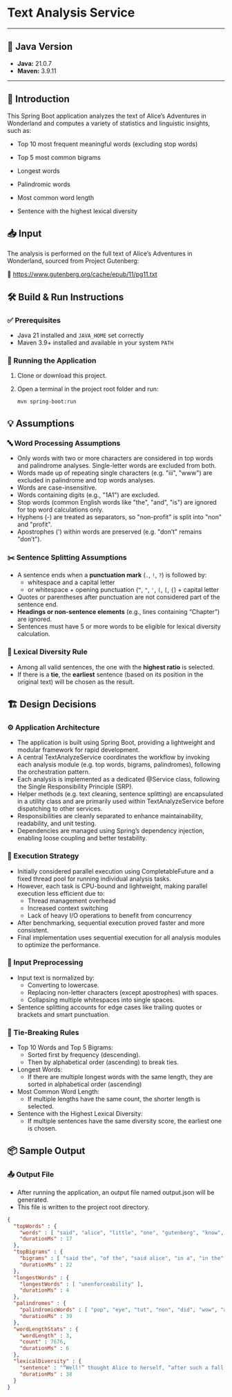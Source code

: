 # Text Analysis Service

---

## 🧰 Java Version

- **Java:** 21.0.7
- **Maven:** 3.9.11

---
## 📖 Introduction
This Spring Boot application analyzes the text of Alice’s Adventures in Wonderland and computes a variety of statistics and linguistic insights, such as:

- Top 10 most frequent meaningful words (excluding stop words)

- Top 5 most common bigrams

- Longest words

- Palindromic words

- Most common word length

- Sentence with the highest lexical diversity

## 📥 Input
The analysis is performed on the full text of Alice’s Adventures in Wonderland, sourced from Project Gutenberg:

🔗 https://www.gutenberg.org/cache/epub/11/pg11.txt

## 🛠️ Build & Run Instructions

### ✅ Prerequisites

- Java 21 installed and `JAVA_HOME` set correctly
- Maven 3.9+ installed and available in your system `PATH`

### 🚀 Running the Application

1. Clone or download this project.

2. Open a terminal in the project root folder and run:

   ```bash
   mvn spring-boot:run

## 💡 Assumptions

### 🔤 Word Processing Assumptions

- Only words with two or more characters are considered in top words and palindrome analyses. Single-letter words are excluded from both.
- Words made up of repeating single characters (e.g. "iii", "www") are excluded in palindrome and top words analyses.
- Words are case-insensitive.
- Words containing digits (e.g., "1A1") are excluded.
- Stop words (common English words like "the", "and", "is") are ignored for top word calculations only.
- Hyphens (-) are treated as separators, so "non-profit" is split into "non" and "profit".
- Apostrophes (') within words are preserved (e.g. "don’t" remains "don’t").

### ✂️ Sentence Splitting Assumptions

- A sentence ends when a **punctuation mark** (`.`, `!`, `?`) is followed by:
    - whitespace and a capital letter
    - or whitespace + opening punctuation (`“`, `"`, `'`, `(`, `[`, `{`) + capital letter
- Quotes or parentheses after punctuation are not considered part of the sentence end.
- **Headings or non-sentence elements** (e.g., lines containing “Chapter”) are ignored.
- Sentences must have 5 or more words to be eligible for lexical diversity calculation.

### 📐 Lexical Diversity Rule

- Among all valid sentences, the one with the **highest ratio** is selected.
- If there is a **tie**, the **earliest** sentence (based on its position in the original text) will be chosen as the result.

## 🏗️ Design Decisions
### ⚙️ Application Architecture
- The application is built using Spring Boot, providing a lightweight and modular framework for rapid development.
- A central TextAnalyzeService coordinates the workflow by invoking each analysis module (e.g. top words, bigrams, palindromes), following the orchestration pattern.
- Each analysis is implemented as a dedicated @Service class, following the Single Responsibility Principle (SRP).
- Helper methods (e.g. text cleaning, sentence splitting) are encapsulated in a utility class and are primarily used within TextAnalyzeService before dispatching to other services.
- Responsibilities are cleanly separated to enhance maintainability, readability, and unit testing.
- Dependencies are managed using Spring’s dependency injection, enabling loose coupling and better testability.

### 🧵 Execution Strategy
- Initially considered parallel execution using CompletableFuture and a fixed thread pool for running individual analysis tasks.
- However, each task is CPU-bound and lightweight, making parallel execution less efficient due to:
  - Thread management overhead
  - Increased context switching
  - Lack of heavy I/O operations to benefit from concurrency
- After benchmarking, sequential execution proved faster and more consistent.
- Final implementation uses sequential execution for all analysis modules to optimize the performance.

### 🧼 Input Preprocessing
- Input text is normalized by:
  - Converting to lowercase. 
  - Replacing non-letter characters (except apostrophes) with spaces. 
  - Collapsing multiple whitespaces into single spaces.
- Sentence splitting accounts for edge cases like trailing quotes or brackets and smart punctuation.

### 🔁 Tie-Breaking Rules
- Top 10 Words and Top 5 Bigrams:
  - Sorted first by frequency (descending).
  - Then by alphabetical order (ascending) to break ties.
- Longest Words:
  - If there are multiple longest words with the same length, they are sorted in alphabetical order (ascending)
- Most Common Word Length:
    - If multiple lengths have the same count, the shorter length is selected.
- Sentence with the Highest Lexical Diversity:
    - If multiple sentences have the same diversity score, the earliest one is chosen.

## 📦 Sample Output

### 📤 Output File
- After running the application, an output file named output.json will be generated.
- This file is written to the project root directory.

```json
{
  "topWords" : {
    "words" : [ "said", "alice", "little", "one", "gutenberg", "know", "project", "like", "went", "would" ],
    "durationMs" : 17
  },
  "topBigrams" : {
    "bigrams" : [ "said the", "of the", "said alice", "in a", "in the" ],
    "durationMs" : 22
  },
  "longestWords" : {
    "longestWords" : [ "unenforceability" ],
    "durationMs" : 4
  },
  "palindromes" : {
    "palindromicWords" : [ "pop", "eye", "tut", "non", "did", "wow", "ada" ],
    "durationMs" : 39
  },
  "wordLengthStats" : {
    "wordLength" : 3,
    "count" : 7676,
    "durationMs" : 6
  },
  "lexicalDiversity" : {
    "sentence" : "“Well!” thought Alice to herself, “after such a fall as this, I shall think nothing of tumbling down stairs!",
    "durationMs" : 38
  }
}